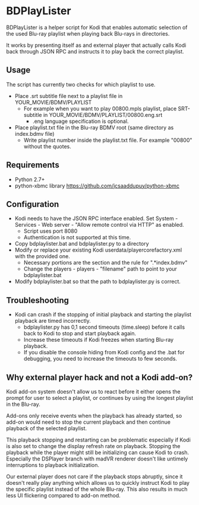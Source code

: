 # BDPlayLister

BDPlayLister is a helper script for Kodi that enables automatic selection of the used
Blu-ray playlist when playing back Blu-rays in directories.

It works by presenting itself as and external player that actually calls Kodi
back through JSON RPC and instructs it to play back the correct playlist.

## Usage
The script has currently two checks for which playlist to use.
* Place .srt subtitle file next to a playlist file in YOUR_MOVIE/BDMV/PLAYLIST
   * For example when you want to play 00800.mpls playlist, place SRT-subtitle in YOUR_MOVIE/BDMV/PLAYLIST/00800.eng.srt
      * .eng language specification is optional.
* Place playlist.txt file in the Blu-ray BDMV root (same directory as index.bdmv file)
   * Write playlist number inside the playlist.txt file. For example "00800" without the quotes.

## Requirements
* Python 2.7+
* python-xbmc library https://github.com/jcsaaddupuy/python-xbmc

## Configuration
* Kodi needs to have the JSON RPC interface enabled. Set System - Services - Web server - "Allow remote control via HTTP" as enabled.
   * Script uses port 8080
   * Authentication is not supported at this time.
* Copy bdplaylister.bat and bdplaylister.py to a directory
* Modify or replace your existing Kodi userdata/playercorefactory.xml with the provided one.
   * Necessary portions are the <players> section and the <filename> rule for ".*index.bdmv"
   * Change the players - players - "filename" path to point to your bdplaylister.bat
* Modify bdplaylister.bat so that the path to bdplaylister.py is correct.

## Troubleshooting
* Kodi can crash if the stopping of initial playback and starting the playlist playback are timed incorrectly.
   * bdplaylister.py has 0,1 second timeouts (time.sleep) before it calls back to Kodi to stop and start playback again.
   * Increase these timeouts if Kodi freezes when starting Blu-ray playback.
   * If you disable the console hiding from Kodi config and the .bat for debugging, you need to increase the timeouts to few seconds.

## Why external player hack and not a Kodi add-on?
Kodi add-on system doesn't allow us to react before it either opens the prompt for user to select a playlist, or continues by using the longest playlist in the Blu-ray.

Add-ons only receive events when the playback has already started, so add-on would need to stop the current playback and then continue playback of the selected playlist.

This playback stopping and restarting can be problematic especially if Kodi is also set to change the display refresh rate on playback. Stopping the playback while the player might still be initializing can cause Kodi to crash.
Especially the DSPlayer branch with madVR renderer doesn't like untimely interruptions to playback initialization.

Our external player does not care if the playback stops abruptly, since it doesn't really play anything which allows us to quickly instruct Kodi to play the specific playlist instead of the whole Blu-ray.
This also results in much less UI flickering compared to add-on method.